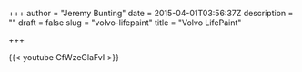 +++
author = "Jeremy Bunting"
date = 2015-04-01T03:56:37Z
description = ""
draft = false
slug = "volvo-lifepaint"
title = "Volvo LifePaint"

+++

{{< youtube CfWzeGlaFvI >}}
